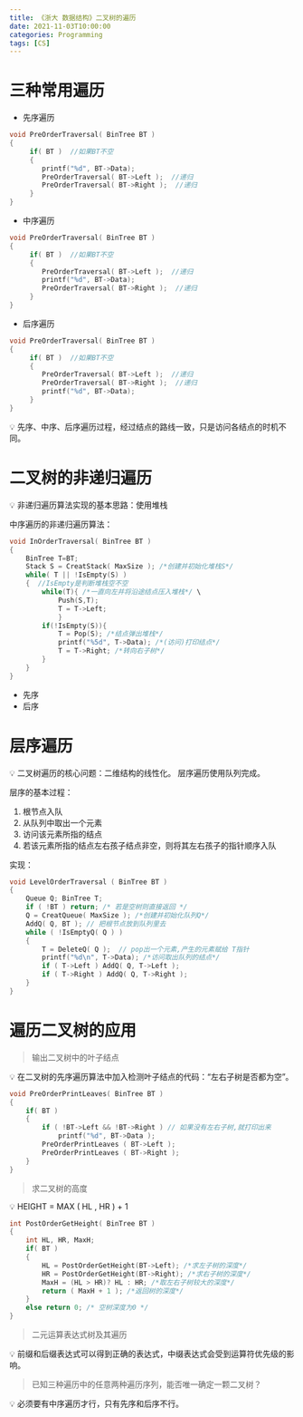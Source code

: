 ```yaml
---
title: 《浙大 数据结构》二叉树的遍历
date: 2021-11-03T10:00:00
categories: Programming
tags: [CS]
---
```


# 三种常用遍历

- 先序遍历

```c
void PreOrderTraversal( BinTree BT )
{
     if( BT )  //如果BT不空
     {
        printf("%d", BT->Data);
        PreOrderTraversal( BT->Left );  //递归
        PreOrderTraversal( BT->Right );  //递归
     }
}
```

- 中序遍历

```c
void PreOrderTraversal( BinTree BT )
{
     if( BT )  //如果BT不空
     {
        PreOrderTraversal( BT->Left );  //递归
        printf("%d", BT->Data);
        PreOrderTraversal( BT->Right );  //递归
     }
}
```

- 后序遍历

```c
void PreOrderTraversal( BinTree BT )
{
     if( BT )  //如果BT不空
     {
        PreOrderTraversal( BT->Left );  //递归
        PreOrderTraversal( BT->Right );  //递归
        printf("%d", BT->Data);
     }
}
```

<aside>
💡 先序、中序、后序遍历过程，经过结点的路线一致，只是访问各结点的时机不同。

</aside>

# 二叉树的非递归遍历

<aside>
💡 非递归遍历算法实现的基本思路：使用堆栈

</aside>

中序遍历的非递归遍历算法：

```c
void InOrderTraversal( BinTree BT )
{  
    BinTree T=BT;
    Stack S = CreatStack( MaxSize ); /*创建并初始化堆栈S*/ 
    while( T || !IsEmpty(S) )
    {  //IsEmpty是判断堆栈空不空
        while(T){ /*一直向左并将沿途结点压入堆栈*/ \
            Push(S,T);
            T = T->Left; 
            }
        if(!IsEmpty(S)){
            T = Pop(S); /*结点弹出堆栈*/
            printf("%5d", T->Data); /*(访问)打印结点*/ 
            T = T->Right; /*转向右子树*/
        } 
    }
}
```

- 先序
- 后序

# 层序遍历

<aside>
💡 二叉树遍历的核心问题：二维结构的线性化。
层序遍历使用队列完成。

</aside>

层序的基本过程：

1. 根节点入队
2. 从队列中取出一个元素
3. 访问该元素所指的结点
4. 若该元素所指的结点左右孩子结点非空，则将其左右孩子的指针顺序入队

实现：

```c
void LevelOrderTraversal ( BinTree BT )
{
    Queue Q; BinTree T;
    if ( !BT ) return; /* 若是空树则直接返回 */ 
    Q = CreatQueue( MaxSize ); /*创建并初始化队列Q*/ 
    AddQ( Q, BT ); // 把根节点放到队列里去
    while ( !IsEmptyQ( Q ) ) 
    {
        T = DeleteQ( Q );  // pop出一个元素,产生的元素赋给 T指针
        printf("%d\n", T->Data); /*访问取出队列的结点*/ 
        if ( T->Left ) AddQ( Q, T->Left );
        if ( T->Right ) AddQ( Q, T->Right );
    } 
}
```

# 遍历二叉树的应用

> 输出二叉树中的叶子结点
> 

<aside>
💡 在二叉树的先序遍历算法中加入检测叶子结点的代码：“左右子树是否都为空”。

</aside>

```c
void PreOrderPrintLeaves( BinTree BT ) 
{
    if( BT ) 
    {
        if ( !BT->Left && !BT->Right ) // 如果没有左右子树,就打印出来
            printf("%d", BT->Data ); 
        PreOrderPrintLeaves ( BT->Left ); 
        PreOrderPrintLeaves ( BT->Right );
    } 
}
```

> 求二叉树的高度
> 

<aside>
💡 HEIGHT = MAX ( HL , HR ) + 1

</aside>

```c
int PostOrderGetHeight( BinTree BT ) 
{
    int HL, HR, MaxH;
    if( BT ) 
    {
        HL = PostOrderGetHeight(BT->Left); /*求左子树的深度*/ 
        HR = PostOrderGetHeight(BT->Right); /*求右子树的深度*/ 
        MaxH = (HL > HR)? HL : HR; /*取左右子树较大的深度*/ 
        return ( MaxH + 1 ); /*返回树的深度*/
    }
    else return 0; /* 空树深度为0 */ 
}
```

> 二元运算表达式树及其遍历
> 

<aside>
💡 前缀和后缀表达式可以得到正确的表达式，中缀表达式会受到运算符优先级的影响。

</aside>

> 已知三种遍历中的任意两种遍历序列，能否唯一确定一颗二叉树？
> 

<aside>
💡 必须要有中序遍历才行，只有先序和后序不行。

</aside>